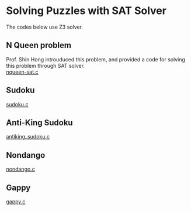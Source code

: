 # Solving Puzzles with SAT Solver
The codes below use Z3 solver.
## N Queen problem
Prof. Shin Hong introuduced this problem, and provided a code for solving this problem through SAT solver. <br/>
[nqueen-sat.c](https://github.com/withalliam/Discrete_Mathematics/blob/main/PA1/nqueen-sat.c) <br/>

## Sudoku
[sudoku.c](https://github.com/withalliam/Discrete_Mathematics/blob/main/PA1/sudoku.c) <br/>

## Anti-King Sudoku
[antiking_sudoku.c](https://github.com/withalliam/Discrete_Mathematics/blob/main/PA1/antiking_sudoku.c) <br/>

## Nondango
[nondango.c](https://github.com/withalliam/Discrete_Mathematics/blob/main/PA1/nondango.c) <br/>

## Gappy
[gappy.c](https://github.com/withalliam/Discrete_Mathematics/blob/main/PA1/gappy.c) <br/>
